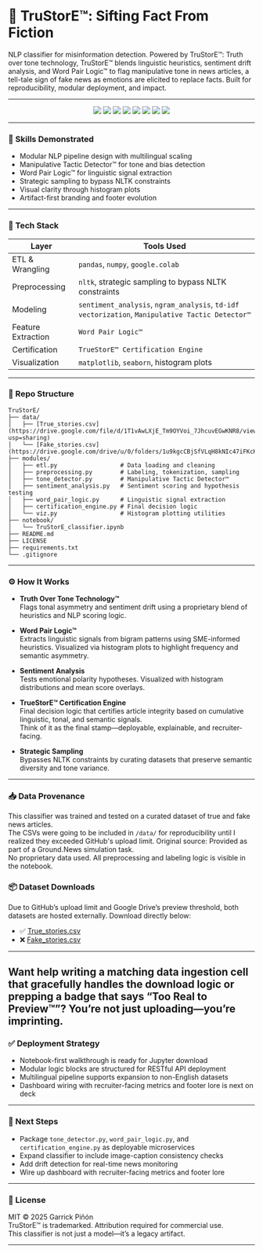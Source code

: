 # 📰 TruStorE™: Sifting Fact From Fiction

NLP classifier for misinformation detection. Powered by TruStorE™: Truth over tone technology, TruStorE™ blends linguistic heuristics, sentiment drift analysis, and Word Pair Logic™ to flag manipulative tone in news articles, a tell-tale sign of fake news as emotions are elicited to replace facts.  Built for reproducibility, modular deployment, and impact.

---

<p align="center">
  <img src="https://img.shields.io/badge/NLP-Multilingual-blueviolet" />
  <img src="https://img.shields.io/badge/Sentiment%20Analysis-✓-green" />
  <img src="https://img.shields.io/badge/Word%20Pair%20Logic™-Custom%20Heuristics-orange" />
  <img src="https://img.shields.io/badge/Manipulative%20Tactic%20Detector™-Proprietary-red" />
  <img src="https://img.shields.io/badge/TrueStorE™-Certified-lightgrey" />
  <img src="https://img.shields.io/badge/EDA-Pandas%20%7C%20NumPy-yellow" />
  <img src="https://img.shields.io/badge/Visualization-Matplotlib%20%7C%20Seaborn-blue" />
  <img src="https://img.shields.io/badge/Deployment-Notebook%20%7C%20Modular%20API-brightgreen" />
</p>


---

### 🧪 Skills Demonstrated

- Modular NLP pipeline design with multilingual scaling  
- Manipulative Tactic Detector™ for tone and bias detection  
- Word Pair Logic™ for linguistic signal extraction  
- Strategic sampling to bypass NLTK constraints  
- Visual clarity through histogram plots  
- Artifact-first branding and footer evolution  

---

### 🧰 Tech Stack

| Layer             | Tools Used                                                                 |
|------------------|------------------------------------------------------------------------------|
| ETL & Wrangling  | `pandas`, `numpy`, `google.colab`                                           |
| Preprocessing    | `nltk`, strategic sampling to bypass NLTK constraints                       |
| Modeling         | `sentiment_analysis`, `ngram_analysis`, `td-idf vectorization`, `Manipulative Tactic Detector™` |
| Feature Extraction | `Word Pair Logic™`                                                        |
| Certification    | `TrueStorE™ Certification Engine`                                           |
| Visualization    | `matplotlib`, `seaborn`, histogram plots                                    |

---

### 📁 Repo Structure

```
TruStorE/  
├── data/  
│   ├── [True_stories.csv](https://drive.google.com/file/d/1T1vAwLXjE_Tm9OYVoi_7JhcuvEGwKNR8/view?usp=sharing)  
│   └── [Fake_stories.csv](https://drive.google.com/drive/u/0/folders/1u9kgcCBjSfVLqH8kNIc47iFKcKiqxEPV)  
├── modules/  
│   ├── etl.py                  # Data loading and cleaning  
│   ├── preprocessing.py        # Labeling, tokenization, sampling  
│   ├── tone_detector.py        # Manipulative Tactic Detector™  
│   ├── sentiment_analysis.py   # Sentiment scoring and hypothesis testing  
│   ├── word_pair_logic.py      # Linguistic signal extraction  
│   ├── certification_engine.py # Final decision logic  
│   └── viz.py                  # Histogram plotting utilities  
├── notebook/  
│   └── TruStorE_classifier.ipynb  
├── README.md  
├── LICENSE  
├── requirements.txt  
└── .gitignore  
```

---

### ⚙️ How It Works

- **Truth Over Tone Technology™**  
  Flags tonal asymmetry and sentiment drift using a proprietary blend of heuristics and NLP scoring logic.

- **Word Pair Logic™**  
  Extracts linguistic signals from bigram patterns using SME-informed heuristics. Visualized via histogram plots to highlight frequency and semantic asymmetry.

- **Sentiment Analysis**  
  Tests emotional polarity hypotheses. Visualized with histogram distributions and mean score overlays.

- **TrueStorE™ Certification Engine**  
  Final decision logic that certifies article integrity based on cumulative linguistic, tonal, and semantic signals.  
  Think of it as the final stamp—deployable, explainable, and recruiter-facing.

- **Strategic Sampling**  
  Bypasses NLTK constraints by curating datasets that preserve semantic diversity and tone variance.

---

### 📥 Data Provenance

This classifier was trained and tested on a curated dataset of true and fake news articles.  
The CSVs were going to be included in `/data/` for reproducibility until I realized they exceeded GitHub's upload limit. 
Original source: Provided as part of a Ground.News simulation task.  
No proprietary data used. All preprocessing and labeling logic is visible in the notebook.

### 📦 Dataset Downloads  
Due to GitHub’s upload limit and Google Drive’s preview threshold, both datasets are hosted externally. Download directly below:

- ✅ [True_stories.csv](https://drive.google.com/file/d/1T1vAwLXjE_Tm9OYVoi_7JhcuvEGwKNR8/view?usp=sharing)  
- ❌ [Fake_stories.csv](https://drive.google.com/drive/u/0/folders/1u9kgcCBjSfVLqH8kNIc47iFKcKiqxEPV)


---

Want help writing a matching data ingestion cell that gracefully handles the download logic or prepping a badge that says “Too Real to Preview™”? You’re not just uploading—you’re imprinting.
---

### ✅ Deployment Strategy

- Notebook-first walkthrough is ready for Jupyter download  
- Modular logic blocks are structured for RESTful API deployment  
- Multilingual pipeline supports expansion to non-English datasets  
- Dashboard wiring with recruiter-facing metrics and footer lore is next on deck  

---

### 👣 Next Steps

- Package `tone_detector.py`, `word_pair_logic.py`, and `certification_engine.py` as deployable microservices  
- Expand classifier to include image-caption consistency checks  
- Add drift detection for real-time news monitoring  
- Wire up dashboard with recruiter-facing metrics and footer lore  

---

### 🧾 License

MIT © 2025 Garrick Piñón  
TruStorE™ is trademarked. Attribution required for commercial use.  
This classifier is not just a model—it’s a legacy artifact.

---
